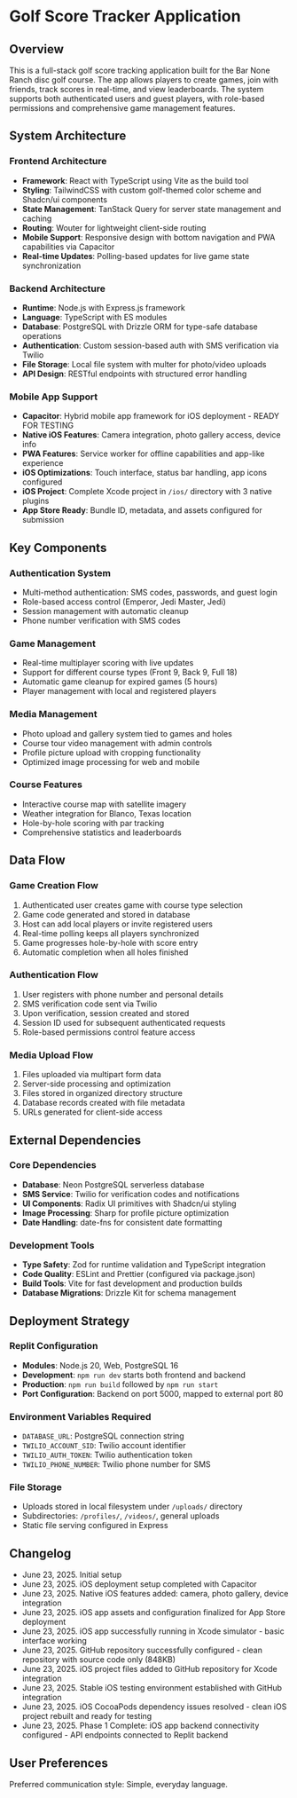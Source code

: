 # Golf Score Tracker Application

## Overview
This is a full-stack golf score tracking application built for the Bar None Ranch disc golf course. The app allows players to create games, join with friends, track scores in real-time, and view leaderboards. The system supports both authenticated users and guest players, with role-based permissions and comprehensive game management features.

## System Architecture

### Frontend Architecture
- **Framework**: React with TypeScript using Vite as the build tool
- **Styling**: TailwindCSS with custom golf-themed color scheme and Shadcn/ui components
- **State Management**: TanStack Query for server state management and caching
- **Routing**: Wouter for lightweight client-side routing
- **Mobile Support**: Responsive design with bottom navigation and PWA capabilities via Capacitor
- **Real-time Updates**: Polling-based updates for live game state synchronization

### Backend Architecture
- **Runtime**: Node.js with Express.js framework
- **Language**: TypeScript with ES modules
- **Database**: PostgreSQL with Drizzle ORM for type-safe database operations
- **Authentication**: Custom session-based auth with SMS verification via Twilio
- **File Storage**: Local file system with multer for photo/video uploads
- **API Design**: RESTful endpoints with structured error handling

### Mobile App Support
- **Capacitor**: Hybrid mobile app framework for iOS deployment - READY FOR TESTING
- **Native iOS Features**: Camera integration, photo gallery access, device info
- **PWA Features**: Service worker for offline capabilities and app-like experience
- **iOS Optimizations**: Touch interface, status bar handling, app icons configured
- **iOS Project**: Complete Xcode project in `/ios/` directory with 3 native plugins
- **App Store Ready**: Bundle ID, metadata, and assets configured for submission

## Key Components

### Authentication System
- Multi-method authentication: SMS codes, passwords, and guest login
- Role-based access control (Emperor, Jedi Master, Jedi)
- Session management with automatic cleanup
- Phone number verification with SMS codes

### Game Management
- Real-time multiplayer scoring with live updates
- Support for different course types (Front 9, Back 9, Full 18)
- Automatic game cleanup for expired games (5 hours)
- Player management with local and registered players

### Media Management
- Photo upload and gallery system tied to games and holes
- Course tour video management with admin controls
- Profile picture upload with cropping functionality
- Optimized image processing for web and mobile

### Course Features
- Interactive course map with satellite imagery
- Weather integration for Blanco, Texas location
- Hole-by-hole scoring with par tracking
- Comprehensive statistics and leaderboards

## Data Flow

### Game Creation Flow
1. Authenticated user creates game with course type selection
2. Game code generated and stored in database
3. Host can add local players or invite registered users
4. Real-time polling keeps all players synchronized
5. Game progresses hole-by-hole with score entry
6. Automatic completion when all holes finished

### Authentication Flow
1. User registers with phone number and personal details
2. SMS verification code sent via Twilio
3. Upon verification, session created and stored
4. Session ID used for subsequent authenticated requests
5. Role-based permissions control feature access

### Media Upload Flow
1. Files uploaded via multipart form data
2. Server-side processing and optimization
3. Files stored in organized directory structure
4. Database records created with file metadata
5. URLs generated for client-side access

## External Dependencies

### Core Dependencies
- **Database**: Neon PostgreSQL serverless database
- **SMS Service**: Twilio for verification codes and notifications
- **UI Components**: Radix UI primitives with Shadcn/ui styling
- **Image Processing**: Sharp for profile picture optimization
- **Date Handling**: date-fns for consistent date formatting

### Development Tools
- **Type Safety**: Zod for runtime validation and TypeScript integration
- **Code Quality**: ESLint and Prettier (configured via package.json)
- **Build Tools**: Vite for fast development and production builds
- **Database Migrations**: Drizzle Kit for schema management

## Deployment Strategy

### Replit Configuration
- **Modules**: Node.js 20, Web, PostgreSQL 16
- **Development**: `npm run dev` starts both frontend and backend
- **Production**: `npm run build` followed by `npm run start`
- **Port Configuration**: Backend on port 5000, mapped to external port 80

### Environment Variables Required
- `DATABASE_URL`: PostgreSQL connection string
- `TWILIO_ACCOUNT_SID`: Twilio account identifier
- `TWILIO_AUTH_TOKEN`: Twilio authentication token
- `TWILIO_PHONE_NUMBER`: Twilio phone number for SMS

### File Storage
- Uploads stored in local filesystem under `/uploads/` directory
- Subdirectories: `/profiles/`, `/videos/`, general uploads
- Static file serving configured in Express

## Changelog
- June 23, 2025. Initial setup
- June 23, 2025. iOS deployment setup completed with Capacitor
- June 23, 2025. Native iOS features added: camera, photo gallery, device integration
- June 23, 2025. iOS app assets and configuration finalized for App Store deployment
- June 23, 2025. iOS app successfully running in Xcode simulator - basic interface working
- June 23, 2025. GitHub repository successfully configured - clean repository with source code only (848KB)
- June 23, 2025. iOS project files added to GitHub repository for Xcode integration
- June 23, 2025. Stable iOS testing environment established with GitHub integration
- June 23, 2025. iOS CocoaPods dependency issues resolved - clean iOS project rebuilt and ready for testing
- June 23, 2025. Phase 1 Complete: iOS app backend connectivity configured - API endpoints connected to Replit backend

## User Preferences
Preferred communication style: Simple, everyday language.
